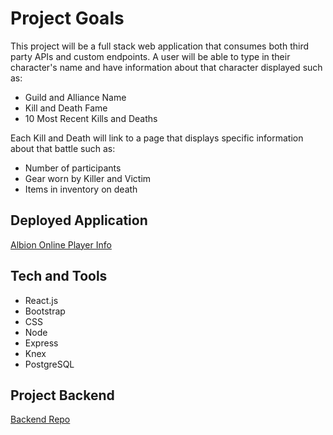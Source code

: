 # Project Goals

This project will be a full stack web application that consumes both third party APIs and custom endpoints.
A user will be able to type in their character's name and have information about that character displayed such as:
* Guild and Alliance Name
* Kill and Death Fame
* 10 Most Recent Kills and Deaths

Each Kill and Death will link to a page that displays specific information about that battle such as:
* Number of participants
* Gear worn by Killer and Victim
* Items in inventory on death

## Deployed Application
[Albion Online Player Info](https://albion-player-info.vercel.app/home)


## Tech and Tools

- React.js
- Bootstrap
- CSS
- Node
- Express
- Knex
- PostgreSQL


## Project Backend
[Backend Repo](https://github.com/MatthewGammon/Conflict-Regear-Backend)
